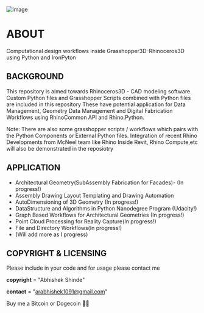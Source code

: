 ![image](https://drive.google.com/uc?export=view&id=1d56iDf8d4U-FVWdfzsx-ODAA7CtK7s6g)

ABOUT
=====
Computational design workflows inside Grasshopper3D-Rhinoceros3D using Python and IronPyton


BACKGROUND
----------

This repository is aimed towards Rhinoceros3D  - CAD  modeling software.
Custom Python files and Grasshopper Scripts combined with Python files are included in this repository
These have potential application for Data Management, Geometry Data Management and Digital Fabrication Workflows using RhinoCommon API and Rhino.Python.

Note: There are also some grasshopper scripts / workflows which pairs with the Python Components or External Python files. 
Integration of recent Rhino Developments from McNeel team like Rhino Inside Revit, Rhino Compute,etc will also be demonstrated in the reposiotry


APPLICATION
------------

* Architectural Geometry(SubAssembly Fabrication for Facades)- (In progress!)
* Assembly Drawing Layout Templating and Drawing Automation
* AutoDimensioning of 3D Geometry (In progress!)
* DataStructure and Algorithms in Python Nanodegree Program (Udacity!)
* Graph Based Workflows for Architectural Geometries (In progress!)
* Point Cloud Processing for Reality Capture(In progress!)
* File and Directory Workflows(In progress!)
* (Will add more as I progress)


COPYRIGHT & LICENSING
---------------------

Please include in your code and for usage please contact me

__copyright__ = "Abhishek Shinde"

__contact__ = "arabhishek1091@gmail.com"

Buy me a Bitcoin or Dogecoin 🧘‍♂️ 
